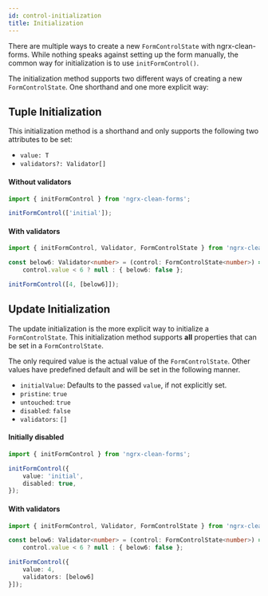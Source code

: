 ```yaml
---
id: control-initialization
title: Initialization
---
```


There are multiple ways to create a new `FormControlState` with ngrx-clean-forms. While nothing speaks against setting up the form manually, the common way for initialization is to use `initFormControl()`.

The initialization method supports two different ways of creating a new `FormControlState`. One shorthand and one more explicit way:

## Tuple Initialization

This initialization method is a shorthand and only supports the following two attributes to be set:

-   `value: T`
-   `validators?: Validator[]`

#### Without validators

```ts
import { initFormControl } from 'ngrx-clean-forms';

initFormControl(['initial']);
```

#### With validators

```ts
import { initFormControl, Validator, FormControlState } from 'ngrx-clean-forms';

const below6: Validator<number> = (control: FormControlState<number>) =>
    control.value < 6 ? null : { below6: false };

initFormControl([4, [below6]]);
```

## Update Initialization

The update initialization is the more explicit way to initialize a `FormControlState`. This initialization method supports **all** properties that can be set in a `FormControlState`.

The only required value is the actual value of the `FormControlState`. Other values have predefined default and will be set in the following manner.

-   `initialValue`: Defaults to the passed `value`, if not explicitly set.
-   `pristine`: `true`
-   `untouched`: `true`
-   `disabled`: `false`
-   `validators`: `[]`

#### Initially disabled

```ts
import { initFormControl } from 'ngrx-clean-forms';

initFormControl({
    value: 'initial',
    disabled: true,
});
```

#### With validators

```ts
import { initFormControl, Validator, FormControlState } from 'ngrx-clean-forms';

const below6: Validator<number> = (control: FormControlState<number>) =>
    control.value < 6 ? null : { below6: false };

initFormControl({
    value: 4,
    validators: [below6]
}]);
```
